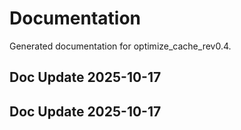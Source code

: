# Documentation

Generated documentation for optimize_cache_rev0.4.

## Doc Update 2025-10-17

## Doc Update 2025-10-17
